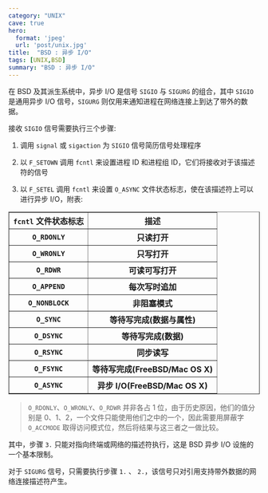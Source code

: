 ```yaml
---
category: "UNIX"
cave: true
hero:
  format: 'jpeg'
  url: 'post/unix.jpg'
title:  "BSD : 异步 I/O"
tags: [UNIX,BSD]
summary: "BSD : 异步 I/O"
---
```

在 BSD 及其派生系统中，异步 I/O 是信号 `SIGIO` 与 `SIGURG` 的组合，其中 `SIGIO` 是通用异步 I/O 信号，`SIGURG` 则仅用来通知进程在网络连接上到达了带外的数据。

接收 `SIGIO` 信号需要执行三个步骤:


1. 调用 `signal` 或 `sigaction` 为 `SIGIO` 信号简历信号处理程序

2. 以 `F_SETOWN` 调用 `fcntl` 来设置进程 ID 和进程组 ID，它们将接收对于该描述符的信号

3. 以 `F_SETEL` 调用 `fcntl` 来设置 `O_ASYNC` 文件状态标志，使在该描述符上可以进行异步 I/O，附表:


<center><table border="1" class="table table-bordered table-striped table-condensed">
<tr><th><code>fcntl</code> 文件状态标志</th><th>描述</th></tr>
<tr><th><code>O_RDONLY</code></th><th>只读打开</th></tr>
<tr><th><code>O_WRONLY</code></th><th>只写打开</th></tr>
<tr><th><code>O_RDWR</code></th><th>可读可写打开</th></tr>
<tr><th><code>O_APPEND</code></th><th>每次写时追加</th></tr>
<tr><th><code>O_NONBLOCK</code></th><th>非阻塞模式</th></tr>
<tr><th><code>O_SYNC</code></th><th>等待写完成(数据与属性)</th></tr>
<tr><th><code>O_DSYNC</code></th><th>等待写完成(数据)</th></tr>
<tr><th><code>O_RSYNC</code></th><th>同步读写</th></tr>
<tr><th><code>O_FSYNC</code></th><th>等待写完成(FreeBSD/Mac OS X)</th></tr>
<tr><th><code>O_ASYNC</code></th><th>异步 I/O(FreeBSD/Mac OS X)</th></tr>
</table></center>


> `O_RDONLY`、`O_WRONLY`、`O_RDWR` 并非各占 1 位，由于历史原因，他们的值分别是 0、1、2，一个文件只能使用他们之中的一个，因此需要用屏蔽字 `O_ACCMODE` 取得访问模式位，然后将结果与这三者之一做比较。


其中，步骤 `3.` 只能对指向终端或网络的描述符执行，这是 BSD 异步 I/O 设施的一个基本限制。


对于 `SIGURG` 信号，只需要执行步骤 `1.` 、 `2.`，该信号只对引用支持带外数据的网络连接描述符产生。





